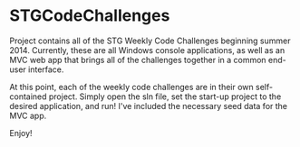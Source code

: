 STGCodeChallenges
==================

Project contains all of the STG Weekly Code Challenges beginning summer 2014.  Currently, these are all Windows console applications, as well as an MVC web app that brings all of the challenges together in a common end-user interface.

At this point, each of the weekly code challenges are in their own self-contained project.  Simply open the sln file, set the start-up project to the desired application, and run!  I've included the necessary seed data for the MVC app.

Enjoy!
